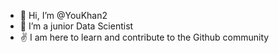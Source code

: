- 👋 Hi, I’m @YouKhan2
- 👀 I’m a junior Data Scientist
- ✌️ I am here to learn and contribute to the Github community

<!---
YouKhan2/YouKhan2 is a ✨ special ✨ repository because its `README.md` (this file) appears on your GitHub profile.
You can click the Preview link to take a look at your changes.
--->
